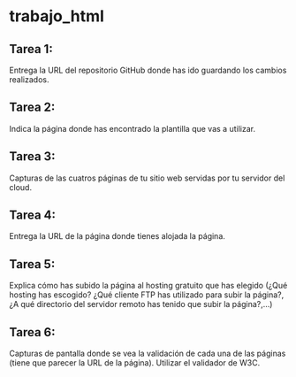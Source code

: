 # trabajo_html

##    Tarea 1:
Entrega la URL del repositorio GitHub donde has ido guardando los cambios realizados.
##    Tarea 2:
Indica la página donde has encontrado la plantilla que vas a utilizar.
##    Tarea 3:
Capturas de las cuatros páginas de tu sitio web servidas por tu servidor del cloud.
##    Tarea 4:
Entrega la URL de la página donde tienes alojada la página.
##    Tarea 5:
Explica cómo has subido la página al hosting gratuito que has elegido (¿Qué hosting has escogido? ¿Qué cliente FTP has utilizado para subir la página?, ¿A qué directorio del servidor remoto has tenido que subir la página?,…)
##    Tarea 6:
Capturas de pantalla donde se vea la validación de cada una de las páginas (tiene que parecer la URL de la página). Utilizar el validador de W3C.

